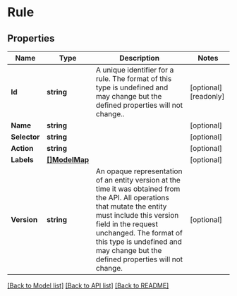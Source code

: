 # Rule

## Properties

Name | Type | Description | Notes
------------ | ------------- | ------------- | -------------
**Id** | **string** | A unique identifier for a rule. The format of this type is undefined and may change but the defined properties will not change..  | [optional] [readonly] 
**Name** | **string** |  | [optional] 
**Selector** | **string** |  | [optional] 
**Action** | **string** |  | [optional] 
**Labels** | [**[]ModelMap**](map.md) |  | [optional] 
**Version** | **string** | An opaque representation of an entity version at the time it was obtained from the API. All operations that mutate the entity must include this version field in the request unchanged. The format of this type is undefined and may change but the defined properties will not change.  | [optional] 

[[Back to Model list]](../README.md#documentation-for-models) [[Back to API list]](../README.md#documentation-for-api-endpoints) [[Back to README]](../README.md)


